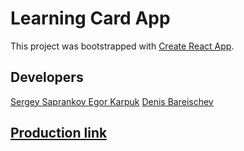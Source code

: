 # Learning Card App

This project was bootstrapped with [Create React App](https://github.com/facebook/create-react-app).

## Developers

[Sergey Saprankov ](https://t.me/sergeysaprankov)
[Egor Karpuk](https://t.me/Pikadorius)
[Denis Bareischev](https://t.me/denbarabraza)

## [Production link ](https://pikadorius.github.io/project_cards/)


